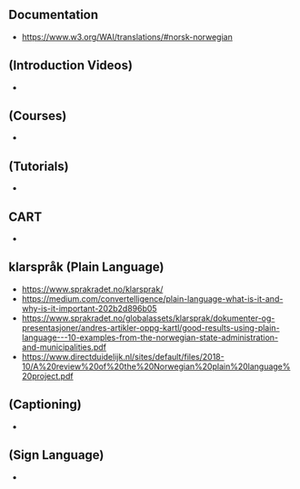 ## Documentation
* https://www.w3.org/WAI/translations/#norsk-norwegian

## (Introduction Videos)
* 

## (Courses)
*

## (Tutorials)
*

## CART
*

## klarspråk (Plain Language)
* https://www.sprakradet.no/klarsprak/
* https://medium.com/convertelligence/plain-language-what-is-it-and-why-is-it-important-202b2d896b05
* https://www.sprakradet.no/globalassets/klarsprak/dokumenter-og-presentasjoner/andres-artikler-oppg-kartl/good-results-using-plain-language---10-examples-from-the-norwegian-state-administration-and-municipalities.pdf
* https://www.directduidelijk.nl/sites/default/files/2018-10/A%20review%20of%20the%20Norwegian%20plain%20language%20project.pdf

## (Captioning)
*

## (Sign Language)
*
